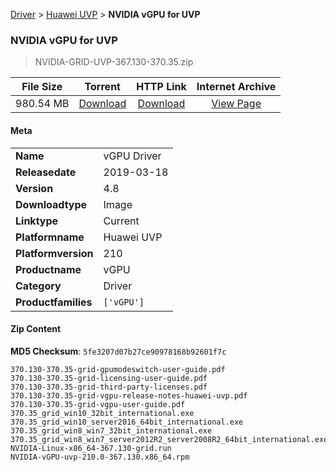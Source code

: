 
[Driver](/README.md)  >  [Huawei UVP](/index/Driver/Huawei_UVP.md)  >  **NVIDIA vGPU for UVP**


###    NVIDIA vGPU for UVP

> NVIDIA-GRID-UVP-367.130-370.35.zip   


| **File Size** | **Torrent**  | **HTTP Link** | **Internet Archive** |
|:-------------:|:------------:|:-------------:|:--------------------:|
| 980.54 MB |  [Download](https://archive.org/download/nvgpu_NVIDIA-GRID-UVP-367.130-370.35.zip/nvgpu_NVIDIA-GRID-UVP-367.130-370.35.zip_archive.torrent)       | [Download](https://archive.org/compress/nvgpu_NVIDIA-GRID-UVP-367.130-370.35.zip) | [View Page](https://archive.org/details/nvgpu_NVIDIA-GRID-UVP-367.130-370.35.zip)       |

#### Meta

<table>
<tr><td><strong>Name</strong></td><td>vGPU Driver</td></tr>
<tr><td><strong>Releasedate</strong></td><td>2019-03-18</td></tr>
<tr><td><strong>Version</strong></td><td>4.8</td></tr>
<tr><td><strong>Downloadtype</strong></td><td>Image</td></tr>
<tr><td><strong>Linktype</strong></td><td>Current</td></tr>
<tr><td><strong>Platformname</strong></td><td>Huawei UVP</td></tr>
<tr><td><strong>Platformversion</strong></td><td>210</td></tr>
<tr><td><strong>Productname</strong></td><td>vGPU</td></tr>
<tr><td><strong>Category</strong></td><td>Driver</td></tr>
<tr><td><strong>Productfamilies</strong></td><td><code>['vGPU']</code></td></tr>
</table>

#### Zip Content

**MD5 Checksum**: `5fe3207d07b27ce90978168b92601f7c`

```text
370.130-370.35-grid-gpumodeswitch-user-guide.pdf
370.130-370.35-grid-licensing-user-guide.pdf
370.130-370.35-grid-third-party-licenses.pdf
370.130-370.35-grid-vgpu-release-notes-huawei-uvp.pdf
370.130-370.35-grid-vgpu-user-guide.pdf
370.35_grid_win10_32bit_international.exe
370.35_grid_win10_server2016_64bit_international.exe
370.35_grid_win8_win7_32bit_international.exe
370.35_grid_win8_win7_server2012R2_server2008R2_64bit_international.exe
NVIDIA-Linux-x86_64-367.130-grid.run
NVIDIA-vGPU-uvp-210.0-367.130.x86_64.rpm
```